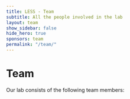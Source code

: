 ```yaml
---
title: LESS - Team
subtitle: All the people involved in the lab
layout: team
show_sidebar: false
hide_hero: true
sponsors: team
permalink: "/team/"
---
```


# Team

Our lab consists of the following team members: